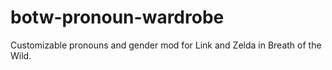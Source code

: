 # botw-pronoun-wardrobe
Customizable pronouns and gender mod for Link and Zelda in Breath of the Wild.
